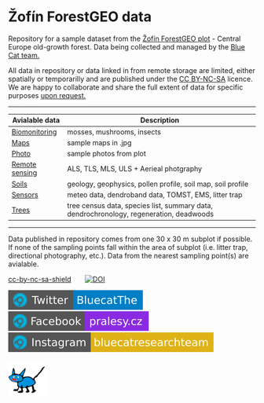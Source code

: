 <!-- This is a comment -->
<!-- Use two spaces to breake line -->
<!-- **bold**, *italic*, # header 1, ## header 2 ... -->
<!-- Enter empty line before table to render it correctly -->

# Žofín ForestGEO data

Repository for a sample dataset from the [Žofín ForestGEO plot](https://forestgeo.si.edu/sites/europe/zofin) - Central Europe old-growth forest. Data being collected and managed by the [Blue Cat team.](https://naturalforests.cz/)  

All data in repository or data linked in from remote storage are limited, either spatially or temporarilly and are published under the [CC BY-NC-SA](https://creativecommons.org/licenses/by-nc-sa/4.0/) licence. We are happy to collaborate and share the full extent of data for specific purposes [upon request.](https://github.com/VUKOZ-OEL/bluecat-data-pool/blob/main/docs/contacts.md)  

********    

| Avialable data  | Description |
| ----------------------------- | --------------------------- |       
| [Biomonitoring](https://github.com/VUKOZ-OEL/bluecat-data-pool/blob/main/BIOMONITORING/readme.md) | mosses, mushrooms, insects |     
| [Maps](https://github.com/VUKOZ-OEL/bluecat-data-pool/blob/main/MAPS/readme.md) | sample maps in .jpg |            
| [Photo](https://github.com/VUKOZ-OEL/bluecat-data-pool/blob/main/PHOTO/readme.md) | sample photos from plot |         
| [Remote sensing](https://github.com/VUKOZ-OEL/bluecat-data-pool/blob/main/REMOTE_SENSING/readme.md)  | ALS, TLS, MLS, ULS + Aerieal photgraphy |      
| [Soils](https://github.com/VUKOZ-OEL/bluecat-data-pool/blob/main/SOILS/readme.md)  | geology, geophysics, pollen profile, soil map, soil profile |   
| [Sensors](https://github.com/VUKOZ-OEL/bluecat-data-pool/blob/main/SENSORS/readme.md)  | meteo data, dendroband data, TOMST, EMS, litter trap |   
| [Trees](https://github.com/VUKOZ-OEL/bluecat-data-pool/blob/main/TREES/readme.md)  | tree census data, species list, summary data, dendrochronology, regeneration, deadwoods |    
  
********  

Data published in repository comes from one 30 x 30 m subplot if possible. If none of the sampling points fall within the area of subplot (i.e. litter trap, directional photography, etc.). Data from the nearest sampling point(s) are avialable.   

[cc-by-nc-sa-shield](https://img.shields.io/badge/License-CC%20BY--NC--SA%204.0-lightgrey.svg)  [![DOI](https://zenodo.org/badge/561805081.svg)](https://zenodo.org/badge/latestdoi/561805081)   
  
[![twitter_badge](https://github.com/VUKOZ-OEL/bluecat-data-pool/blob/main/docs/assets/images/Twitter-BluecatThe-blue.svg?raw=true)](https://twitter.com/BluecatThe/)  
[![facebook_badge](https://github.com/VUKOZ-OEL/bluecat-data-pool/blob/main/docs/assets/images/Facebook-pralesy.svg?raw=true)](https://www.facebook.com/pralesy.cz/)  
[![instagram_badge](https://github.com/VUKOZ-OEL/bluecat-data-pool/blob/main/docs/assets/images/Instagram-bluecatresearchteam-yellow.svg?raw=true)](https://www.instagram.com/bluecatresearchteam/)     

![logo](https://github.com/VUKOZ-OEL/bluecat-data-pool/blob/main/docs/assets/images/logo_75pix.png?raw=true)

<!-- Social badges generated by: https://shields.io/ -->   
<!-- DOI is generated by zenodo for repository itself -->   
<!--   is a code for empty space to separate badges-->


